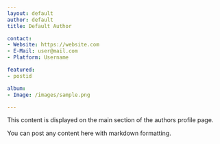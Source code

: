 ```yaml
---
layout: default
author: default
title: Default Author

contact:
- Website: https://website.com
- E-Mail: user@mail.com
- Platform: Username

featured:
- postid

album:
- Image: /images/sample.png

---
```


This content is displayed on the main section of the authors profile page.

You can post any content here with markdown formatting.
